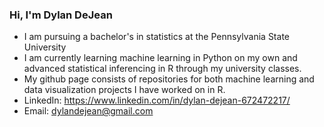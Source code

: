 ### Hi, I'm Dylan DeJean

- I am pursuing a bachelor's in statistics at the Pennsylvania State University
- I am currently learning machine learning in Python on my own and advanced statistical inferencing in R through my university classes.
- My github page consists of repositories for both machine learning and data visualization projects I have worked on in R.
- LinkedIn: https://www.linkedin.com/in/dylan-dejean-672472217/
- Email: dylandejean@gmail.com


<!--
**dylandejean/dylandejean** is a ✨ _special_ ✨ repository because its `README.md` (this file) appears on your GitHub profile.

Here are some ideas to get you started:

- 🔭 I’m currently working on ...
- 🌱 I’m currently learning ...
- 👯 I’m looking to collaborate on ...
- 🤔 I’m looking for help with ...
- 💬 Ask me about ...
- 📫 How to reach me: ...
- 😄 Pronouns: ...
- ⚡ Fun fact: ...
-->
